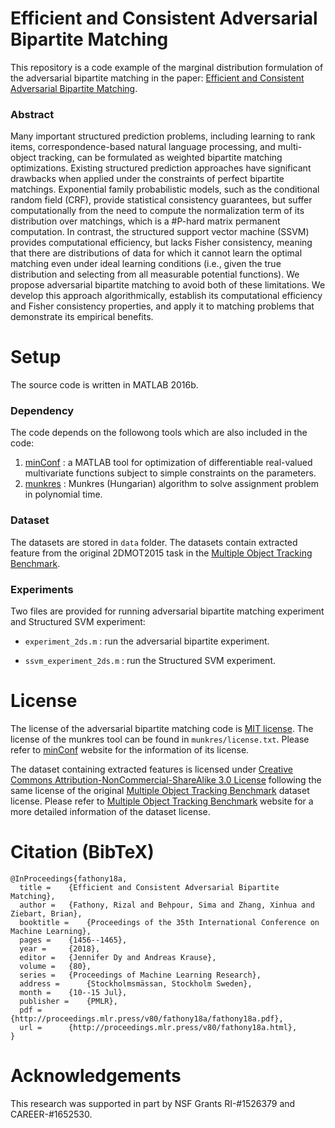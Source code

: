 # Efficient and Consistent Adversarial Bipartite Matching
This repository is a code example of the marginal distribution formulation of the adversarial bipartite matching in the paper: 
[Efficient and Consistent Adversarial Bipartite Matching](http://proceedings.mlr.press/v80/fathony18a.html).

### Abstract

Many important structured prediction problems, including learning to rank items, correspondence-based natural language processing, and multi-object tracking, can be formulated as weighted bipartite matching optimizations. Existing structured prediction approaches have significant drawbacks when applied under the constraints of perfect bipartite matchings. Exponential family probabilistic models, such as the conditional random field (CRF), provide statistical consistency guarantees, but suffer computationally from the need to compute the normalization term of its distribution over matchings, which is a #P-hard matrix permanent computation. In contrast, the structured support vector machine (SSVM) provides computational efficiency, but lacks Fisher consistency, meaning that there are distributions of data for which it cannot learn the optimal matching even under ideal learning conditions (i.e., given the true distribution and selecting from all measurable potential functions). We propose adversarial bipartite matching to avoid both of these limitations. We develop this approach algorithmically, establish its computational efficiency and Fisher consistency properties, and apply it to matching problems that demonstrate its empirical benefits. 

# Setup

The source code is written in MATLAB 2016b.

### Dependency
The code depends on the followong tools which are also included in the code:

1. [minConf](https://www.cs.ubc.ca/~schmidtm/Software/minConf.html) : a MATLAB tool for optimization of differentiable real-valued multivariate functions subject to simple constraints on the parameters.
2. [munkres](https://www.mathworks.com/matlabcentral/fileexchange/20328-munkres-assignment-algorithm) : Munkres (Hungarian) algorithm to solve assignment problem in polynomial time.

### Dataset

The datasets are stored in `data` folder. The datasets contain extracted feature from the original 2DMOT2015 task in the [Multiple Object Tracking Benchmark](https://motchallenge.net/).


### Experiments

Two files are provided for running adversarial bipartite matching experiment and Structured SVM experiment: 

* `experiment_2ds.m` :
run the adversarial bipartite experiment. 

* `ssvm_experiment_2ds.m` :
run the Structured SVM experiment. 

# License

The license of the adversarial bipartite matching code is [MIT license](https://choosealicense.com/licenses/mit/). The license of the munkres tool can be found in `munkres/license.txt`. Please refer to [minConf](https://www.cs.ubc.ca/~schmidtm/Software/minConf.html) website for the information of its license.

The dataset containing extracted features is licensed under [Creative Commons Attribution-NonCommercial-ShareAlike 3.0 License](https://creativecommons.org/licenses/by-nc-sa/3.0/) following the same license of the original [Multiple Object Tracking Benchmark](https://motchallenge.net/) dataset license. Please refer to [Multiple Object Tracking Benchmark](https://motchallenge.net/) website for a more detailed information of the dataset license.

# Citation (BibTeX)
```
@InProceedings{fathony18a,
  title = 	 {Efficient and Consistent Adversarial Bipartite Matching},
  author = 	 {Fathony, Rizal and Behpour, Sima and Zhang, Xinhua and Ziebart, Brian},
  booktitle = 	 {Proceedings of the 35th International Conference on Machine Learning},
  pages = 	 {1456--1465},
  year = 	 {2018},
  editor = 	 {Jennifer Dy and Andreas Krause},
  volume = 	 {80},
  series = 	 {Proceedings of Machine Learning Research},
  address = 	 {Stockholmsmässan, Stockholm Sweden},
  month = 	 {10--15 Jul},
  publisher = 	 {PMLR},
  pdf = 	 {http://proceedings.mlr.press/v80/fathony18a/fathony18a.pdf},
  url = 	 {http://proceedings.mlr.press/v80/fathony18a.html},
}
```
# Acknowledgements 
 This research was supported in part by NSF Grants RI-#1526379 and CAREER-#1652530.